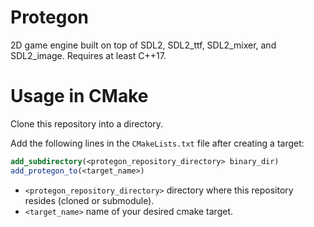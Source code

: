 # Protegon

2D game engine built on top of SDL2, SDL2_ttf, SDL2_mixer, and SDL2_image. Requires at least C++17.

# Usage in CMake

Clone this repository into a directory.

Add the following lines in the ```CMakeLists.txt``` file after creating a target:

```cmake
add_subdirectory(<protegon_repository_directory> binary_dir)
add_protegon_to(<target_name>)
```
- ```<protegon_repository_directory>``` directory where this repository resides (cloned or submodule).
- ```<target_name>``` name of your desired cmake target.
